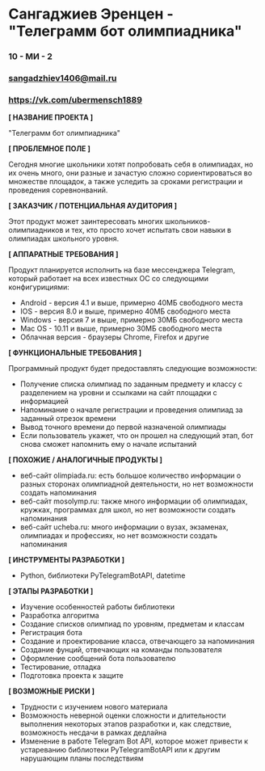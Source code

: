 # Сангаджиев Эренцен - "Телеграмм бот олимпиадника"

### 10 - МИ - 2
### sangadzhiev1406@mail.ru
### https://vk.com/ubermensch1889


**[ НАЗВАНИЕ ПРОЕКТА ]**

"Телеграмм бот олимпиадника"

**[ ПРОБЛЕМНОЕ ПОЛЕ ]**

Сегодня многие школьники хотят попробовать себя в олимпиадах, но их очень много, они разные и зачастую сложно сориентироваться во множестве площадок, а также уследить за сроками регистрации и проведения соревнонваний.

**[ ЗАКАЗЧИК / ПОТЕНЦИАЛЬНАЯ АУДИТОРИЯ ]**

Этот продукт может заинтересовать многих школьников-олимпиадников и тех, кто просто хочет испытать свои навыки в олимпиадах школьного уровня.

**[ АППАРАТНЫЕ ТРЕБОВАНИЯ ]**

Продукт планируется исполнить на базе мессенджера Telegram, который работает на всех известных ОС со следующими конфигурициями:

* Android - версия 4.1 и выше, примерно 40МБ свободного места 
* IOS - версия 8.0 и выше, примерно 40МБ свободного места
* Windows - версия 7 и выше, примерно 30МБ свободного места
* Mac OS - 10.11 и выше, примерно 30МБ свободного места
* Облачная версия - браузеры Chrome, Firefox и другие

**[ ФУНКЦИОНАЛЬНЫЕ ТРЕБОВАНИЯ ]**

Программный продукт будет предоставлять следующие возможности:
* Получение списка олимпиад по заданным предмету и классу с разделением на уровни и ссылками на сайт площадки с информацией
* Напоминание о начале регистрации и проведения олимпиад за заданный отрезок времени
* Вывод точного времени до первой назначеной олимпиады
* Если пользователь укажет, что он прошел на следующий этап, бот снова сможет напомнить ему о начале испытаний

**[ ПОХОЖИЕ / АНАЛОГИЧНЫЕ ПРОДУКТЫ ]**

* веб-сайт olimpiada.ru: есть большое количество информации о разных сторонах олимпиадной деятельности, но нет возможности создать напоминания
* веб-сайт mosolymp.ru: также много информации об олимпиадах, кружках, программах для школ, но нет возможности создать напоминания
* веб-сайт ucheba.ru: много информации о вузах, экзаменах, олимпиадах и профессиях, но нет возможности создать напоминания

**[ ИНСТРУМЕНТЫ РАЗРАБОТКИ ]**

* Python, библиотеки PyTelegramBotAPI, datetime

**[ ЭТАПЫ РАЗРАБОТКИ ]**

* Изучение особенностей работы библиотеки
* Разработка алгоритма
* Создание списков олимпиад по уровням, предметам и классам
* Регистрация бота
* Создание и проектирование класса, отвечающего за напоминания
* Создание фунций, отвечающих на команды пользователя
* Оформление сообщений бота пользователю
*	Тестирование, отладка
*	Подготовка проекта к защите

**[ ВОЗМОЖНЫЕ РИСКИ ]**

* Трудности с изучением нового материала
* Возможность неверной оценки сложности и длительности выполнения некоторых этапов разработки и, как следствие, возможность несдачи в рамках дедлайна
* Изменение в работе Telegram Bot API, которое может привести к устареванию библиотеки PyTelegramBotAPI или к другим нарушающим планы последствиям
